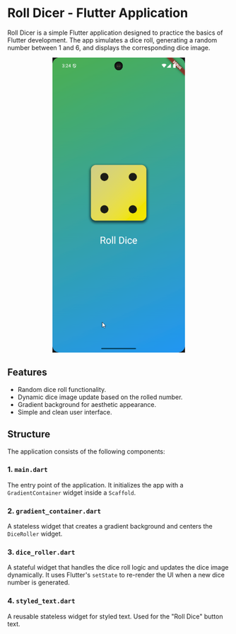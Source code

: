 # Roll Dicer - Flutter Application

Roll Dicer is a simple Flutter application designed to practice the basics of Flutter development. The app simulates a dice roll, generating a random number between 1 and 6, and displays the corresponding dice image.  
<div style="text-align: center;">
  <img src="https://github.com/buraxta/Roll-Dice-App/blob/master/assets/ss.png?raw=true" alt="RollDicer" style="width: 300px; height: auto;" />
</div>

## Features

- Random dice roll functionality.
- Dynamic dice image update based on the rolled number.
- Gradient background for aesthetic appearance.
- Simple and clean user interface.

## Structure

The application consists of the following components:

### 1. `main.dart`
The entry point of the application. It initializes the app with a `GradientContainer` widget inside a `Scaffold`.

### 2. `gradient_container.dart`
A stateless widget that creates a gradient background and centers the `DiceRoller` widget.

### 3. `dice_roller.dart`
A stateful widget that handles the dice roll logic and updates the dice image dynamically. It uses Flutter's `setState` to re-render the UI when a new dice number is generated.

### 4. `styled_text.dart`
A reusable stateless widget for styled text. Used for the "Roll Dice" button text.

